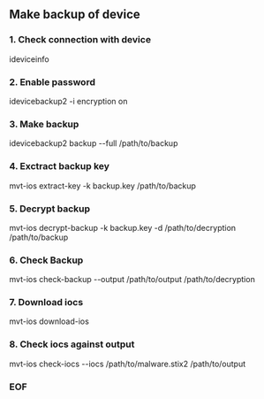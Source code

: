 ## Make backup of device

### 1. Check connection with device

ideviceinfo

### 2. Enable password

idevicebackup2 -i encryption on

### 3. Make backup

idevicebackup2 backup --full /path/to/backup

### 4. Exctract backup key 

mvt-ios extract-key -k backup.key /path/to/backup

### 5. Decrypt backup

mvt-ios decrypt-backup -k backup.key -d /path/to/decryption /path/to/backup

### 6. Check Backup

mvt-ios check-backup --output /path/to/output /path/to/decryption

### 7. Download iocs

mvt-ios download-ios

### 8. Check iocs against output 

mvt-ios check-iocs --iocs /path/to/malware.stix2 /path/to/output

### EOF
